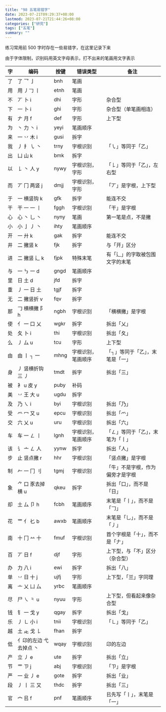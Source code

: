 ```yaml
---
title: "98 五笔易错字"
date: 2023-07-21T09:29:37+08:00
lastmod: 2023-07-21T21:44:26+08:00
categories: ["研究"]
tags: ["五笔"]
summary: ""
---
```


练习常用前 500 字时存在一些易错字，在这里记录下来

由于字体限制，识别码用英文字母表示，打不出来的笔画用文字表示

| 字  | 编码                   | 按键 | 错误类型           | 备注                             |
| --- | ---------------------- | ---- | ------------------ | -------------------------------- |
| 了  | 了 乛 亅               | bnh  | 笔画               |                                  |
| 用  | 用 丿𠃌 丨             | etnh | 笔画               |                                  |
| 不  | 丆 卜 i                | dhi  | 字形               | 杂合型                           |
| 下  | 一 卜 i                | ghi  | 字形               | 杂合型（单笔画相连）             |
| 有  | 𠂇 月 f                | def  | 字形               | 上下型                           |
| 为  | 丶 力 丶 i             | yeyi | 笔画顺序           |                                  |
| 来  | 一 丷 木 i             | gusi | 拆字               |                                  |
| 我  | 丿 扌 ㇂ 丶            | trny | 字根识别           | 「㇂」等同于「乙」               |
| 出  | 凵 山 k                | bmk  | 拆字               |                                  |
| 以  | 𠄌 丶 人 y             | nywy | 字根识别，字形     | 「𠄌」等同于「乙」，左右型       |
| 而  | 丆 冂 两竖 j           | dmjj | 字根识别，字形     | 「丆」是字根，上下型             |
| 于  | 一 横竖钩 k            | gfk  | 拆字               | 能连不交                         |
| 干  | 干 一 一 丨            | fggh | 字根识别           | 「干」是字根                     |
| 心  | 心 丶 乚 丶            | nyny | 笔画               | 第一笔是点，不是撇               |
| 小  | 小 亅 丿 丶            | ihty | 笔画顺序           |                                  |
| 开  | 一 廾 k                | gak  | 拆字               | 能连不交                         |
| 井  | 二 撇竖 k              | fjk  | 拆字               | 与「开」区分                     |
| 进  | 二 撇竖 辶 k           | fjpk | 特殊末笔           | 有「辶」的字取被包围文字的末笔   |
| 与  | 一 ㇉ 一 d             | gngd | 笔画顺序           |                                  |
| 里  | 日 土 d                | jfd  | 拆字               |                                  |
| 重  | 丿 一 日 土            | tgjf | 拆字               |                                  |
| 无  | 二 撇竖折 v            | fqv  | 拆字               |                                  |
| 那  | 𠃌 横横撇 阝 h         | ngbh | 字根识别           | 「横横撇」是字根                 |
| 使  | 亻 一 口 乂            | wgkr | 拆字               | 拆出「乂」                       |
| 处  | 夂 卜 i                | thi  | 字根识别           | 拆出「夂」                       |
| 么  | 丿 厶 u                | tcu  | 字形               | 上下型                           |
| 由  | 由 丨 ┐ 一             | mhng | 字根识别，笔画顺序 | 「┐」等同于「乙」，末笔是「一」  |
| 身  | 丿 竖横折钩 三 丿      | tmdt | 拆字               | 拆出「三」                       |
| 被  | 衤 u 皮 y              | puby | 补码               |                                  |
| 美  | 丷 王 大 u             | ugdu | 拆字               |                                  |
| 及  | 乃 ㇏ i                | byi  | 字根识别           | 拆出「乃」                       |
| 受  | 爫 冖 又 u             | epcu | 字根识别           | 拆出「爫」                       |
| 交  | 六 乂 u                | uru  | 字根识别           | 拆出「六」                       |
| 车  | 车 一 ㇜ 丨            | lgnh | 字根识别，笔画顺序 | 「㇜」等同于「乙」，末笔为「丨」 |
| 该  | 讠 亠 ㇜ 人            | yynw | 拆字               | 拆出「人」                       |
| 步  | 止 竖点撇 r            | hhr  | 字根识别           | 「竖点撇」是字根                 | 
| 制  | 𠂉 一 冂 刂            | tgmj | 字根识别           | 「牛」不是字根，作为偏旁才是字根 |
| 象  | ⺈ 口 豕去掉横 u       | qkeu | 拆字               | 拆出「口」，而不是「日」         |
| 却  | 土 厶 卩 h             | fcbh | 笔画顺序           | 末笔是「丨」，而不是「𠃌」       |
| 花  | 艹 亻 𠤎 b             | awxb | 笔画顺序           | 末笔是「乚」，而不是「丿」       |
| 南  | 十 冂 䒑 十            | fmuf | 字根识别           | 首个字根是「十」，而不是「𠂇」   |
| 百  | 丆 日 f                | djf  | 字形               | 上下型，与「不」区分（杂合型）   |
| 办  | 力 八 i                | ewi  | 拆字               | 拆出「八」                       |
| 单  | 丷 日 十 j             | ujfj | 字形               | 上下型，「兰」字同理             |
| 离  | 亠 乂 凵 厶            | yrbc | 笔画顺序           |                                  |
| 尽  | 尸 ㇏ ⺀ u             | nyuu | 字形               | 上下型，但看起来像杂合型         |
| 钱  | 钅 一 戈 y             | qgay | 拆字               | 拆出「戈」                       |
| 乐  | 丿 ㇗ 小 i             | tnii | 字根识别           | 「㇗」等同于「乙」               |
| 越  | 土 龰 戈 𠄌            | fhan | 拆字               |                                  |
| 低  | 亻卬的左边 弋去掉点 丶 | wqay | 字根识别           | 卬的左边                         |
| 产  | 立 丿 e                | ute  | 拆字               | 拆出「立」                       |
| 节  | 艹 ㄗ j                | abj  | 字根识别           | 「ㄗ」是字根                     |
| 严  | 一 业 丿 e             | gote | 拆字               | 拆出「业」                       |
| 段  | 丿 丨 三 又            | thdc | 拆字               | 拆出「三」                       |
| 官  | 宀 㠯 f                | pnf  | 笔画顺序           | 㠯先写「丨」，末笔是「一」       |
